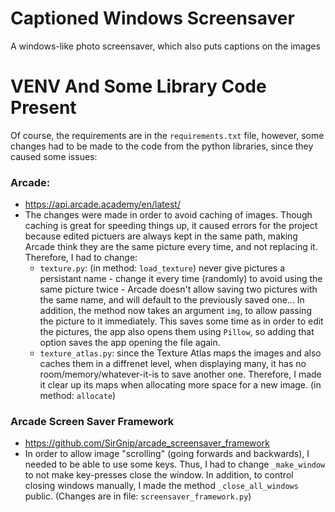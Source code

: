 # Captioned Windows Screensaver
A windows-like photo screensaver, which also puts captions on the images

# VENV And Some Library Code Present
Of course, the requirements are in the `requirements.txt` file, however, some changes had to be made to the code from the python libraries, since they caused some issues:

### Arcade:
- https://api.arcade.academy/en/latest/
- The changes were made in order to avoid caching of images. Though caching is great for speeding things up, it caused errors for the project because edited pictuers are always kept in the same path, making Arcade think they are the same picture every time, and not replacing it. Therefore, I had to change:
  - `texture.py`: (in method: `load_texture`) never give pictures a persistant name - change it every time (randomly) to avoid using the same picture twice - Arcade doesn't allow saving two pictures with the same name, and will default to the previously saved one... In addition, the method now takes an argument `img`, to allow passing the picture to it immediately. This saves some time as in order to edit the pictures, the app also opens them using `Pillow`, so adding that option saves the app opening the file again.
  - `texture_atlas.py`: since the Texture Atlas maps the images and also caches them in a diffrenet level, when displaying many, it has no room/memory/whatever-it-is to save another one. Therefore, I made it clear up its maps when allocating more space for a new image. (in method: `allocate`)

###  Arcade Screen Saver Framework
- https://github.com/SirGnip/arcade_screensaver_framework
- In order to allow image "scrolling" (going forwards and backwards), I needed to be able to use some keys. Thus, I had to change `_make_window` to not make key-presses close the window. In addition, to control closing windows manually, I made the method `_close_all_windows` public. (Changes are in file: `screensaver_framework.py`) 
